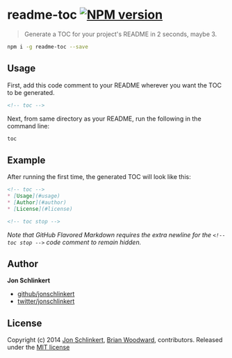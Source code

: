 # readme-toc [![NPM version](https://badge.fury.io/js/readme-toc.png)](http://badge.fury.io/js/readme-toc)

> Generate a TOC for your project's README in 2 seconds, maybe 3.


```bash
npm i -g readme-toc --save
```

## Usage

First, add this code comment to your README wherever you want the TOC to be generated.

```html
<!-- toc -->
```

Next, from same directory as your README, run the following in the command line:

```js
toc
```

## Example

After running the first time, the generated TOC will look like this:

```markdown
<!-- toc -->
* [Usage](#usage)
* [Author](#author)
* [License](#license)

<!-- toc stop -->
```

_Note that GitHub Flavored Markdown requires the extra newline for the `<!-- toc stop -->` code comment to remain hidden._


## Author

**Jon Schlinkert**

+ [github/jonschlinkert](https://github.com/jonschlinkert)
+ [twitter/jonschlinkert](http://twitter.com/jonschlinkert)


## License
Copyright (c) 2014 [Jon Schlinkert](http://twitter.com/jonschlinkert), [Brian Woodward](http://twitter.com/doowb), contributors.
Released under the [MIT license](./LICENSE-MIT)